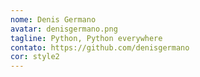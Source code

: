```yaml
---
nome: Denis Germano
avatar: denisgermano.png
tagline: Python, Python everywhere
contato: https://github.com/denisgermano
cor: style2
---
```


